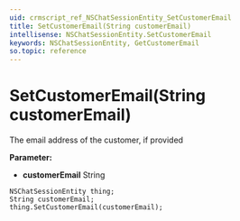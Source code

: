 ```yaml
---
uid: crmscript_ref_NSChatSessionEntity_SetCustomerEmail
title: SetCustomerEmail(String customerEmail)
intellisense: NSChatSessionEntity.SetCustomerEmail
keywords: NSChatSessionEntity, GetCustomerEmail
so.topic: reference
---
```


# SetCustomerEmail(String customerEmail)

The email address of the customer, if provided

**Parameter:** 
* **customerEmail** String

```crmscript
NSChatSessionEntity thing;
String customerEmail;
thing.SetCustomerEmail(customerEmail);
```

